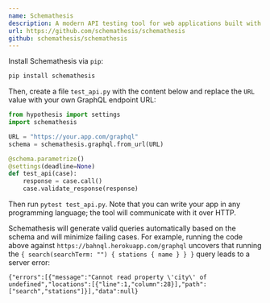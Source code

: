 ```yaml
---
name: Schemathesis
description: A modern API testing tool for web applications built with Open API and GraphQL specifications.
url: https://github.com/schemathesis/schemathesis
github: schemathesis/schemathesis
---
```


Install Schemathesis via `pip`:

```bash
pip install schemathesis
```

Then, create a file `test_api.py` with the content below and replace the `URL` value with your own GraphQL endpoint URL:

```python
from hypothesis import settings
import schemathesis

URL = "https://your.app.com/graphql"
schema = schemathesis.graphql.from_url(URL)

@schema.parametrize()
@settings(deadline=None)
def test_api(case):
    response = case.call()
    case.validate_response(response)
```

Then run `pytest test_api.py`. Note that you can write your app in any programming language; the tool will communicate with it over HTTP.

Schemathesis will generate valid queries automatically based on the schema and will minimize failing cases.
For example, running the code above against `https://bahnql.herokuapp.com/graphql` uncovers that running the `{ search(searchTerm: "") { stations { name } } }` query leads to a server error:

```
{"errors":[{"message":"Cannot read property \'city\' of undefined","locations":[{"line":1,"column":28}],"path":["search","stations"]}],"data":null}
```
